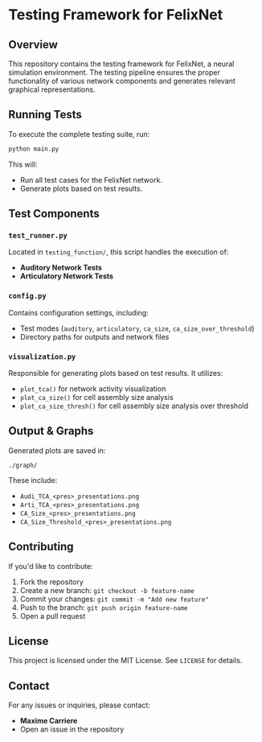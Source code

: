 # Testing Framework for FelixNet

## Overview
This repository contains the testing framework for FelixNet, a neural simulation environment. The testing pipeline ensures the proper functionality of various network components and generates relevant graphical representations.


## Running Tests
To execute the complete testing suite, run:
```sh
python main.py
```
This will:
- Run all test cases for the FelixNet network.
- Generate plots based on test results.

## Test Components
### `test_runner.py`
Located in `testing_function/`, this script handles the execution of:
- **Auditory Network Tests**
- **Articulatory Network Tests**

### `config.py`
Contains configuration settings, including:
- Test modes (`auditory`, `articulatory`, `ca_size`, `ca_size_over_threshold`)
- Directory paths for outputs and network files

### `visualization.py`
Responsible for generating plots based on test results. It utilizes:
- `plot_tca()` for network activity visualization
- `plot_ca_size()` for cell assembly size analysis
- `plot_ca_size_thresh()` for cell assembly size analysis over threshold

## Output & Graphs
Generated plots are saved in:
```
./graph/
```
These include:
- `Audi_TCA_<pres>_presentations.png`
- `Arti_TCA_<pres>_presentations.png`
- `CA_Size_<pres>_presentations.png`
- `CA_Size_Threshold_<pres>_presentations.png`

## Contributing
If you'd like to contribute:
1. Fork the repository
2. Create a new branch: `git checkout -b feature-name`
3. Commit your changes: `git commit -m "Add new feature"`
4. Push to the branch: `git push origin feature-name`
5. Open a pull request

## License
This project is licensed under the MIT License. See `LICENSE` for details.

## Contact
For any issues or inquiries, please contact:
- **Maxime Carriere** 
- Open an issue in the repository

